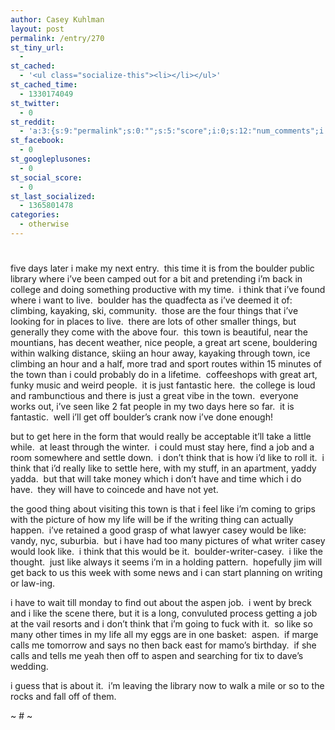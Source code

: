 ```yaml
---
author: Casey Kuhlman
layout: post
permalink: /entry/270
st_tiny_url:
  - 
st_cached:
  - '<ul class="socialize-this"><li></li></ul>'
st_cached_time:
  - 1330174049
st_twitter:
  - 0
st_reddit:
  - 'a:3:{s:9:"permalink";s:0:"";s:5:"score";i:0;s:12:"num_comments";i:0;}'
st_facebook:
  - 0
st_googleplusones:
  - 0
st_social_score:
  - 0
st_last_socialized:
  - 1365801478
categories:
  - otherwise
---
```

# 

five days later i make my next entry.  this time it is from the boulder public library where i’ve been camped out for a bit and pretending i’m back in college and doing something productive with my time.  i think that i’ve found where i want to live.  boulder has the quadfecta as i’ve deemed it of:  climbing, kayaking, ski, community.  those are the four things that i’ve looking for in places to live.  there are lots of other smaller things, but generally they come with the above four.  this town is beautiful, near the mountians, has decent weather, nice people, a great art scene, bouldering within walking distance, skiing an hour away, kayaking through town, ice climbing an hour and a half, more trad and sport routes within 15 minutes of the town than i could probably do in a lifetime.  coffeeshops with great art, funky music and weird people.  it is just fantastic here.  the college is loud and rambunctious and there is just a great vibe in the town.  everyone works out, i’ve seen like 2 fat people in my two days here so far.  it is fantastic.  well i’ll get off boulder’s crank now i’ve done enough!  

but to get here in the form that would really be acceptable it’ll take a little while.  at least through the winter.  i could must stay here, find a job and a room somewhere and settle down.  i don’t think that is how i’d like to roll it.  i think that i’d really like to settle here, with my stuff, in an apartment, yaddy yadda.  but that will take money which i don’t have and time which i do have.  they will have to coincede and have not yet.  

the good thing about visiting this town is that i feel like i’m coming to grips with the picture of how my life will be if the writing thing can actually happen.  i’ve retained a good grasp of what lawyer casey would be like:  vandy, nyc, suburbia.  but i have had too many pictures of what writer casey would look like.  i think that this would be it.  boulder-writer-casey.  i like the thought.  just like always it seems i’m in a holding pattern.  hopefully jim will get back to us this week with some news and i can start planning on writing or law-ing.

i have to wait till monday to find out about the aspen job.  i went by breck and i like the scene there, but it is a long, convuluted process getting a job at the vail resorts and i don’t think that i’m going to fuck with it.  so like so many other times in my life all my eggs are in one basket:  aspen.  if marge calls me tomorrow and says no then back east for mamo’s birthday.  if she calls and tells me yeah then off to aspen and searching for tix to dave’s wedding.

i guess that is about it.  i’m leaving the library now to walk a mile or so to the rocks and fall off of them.

~ # ~